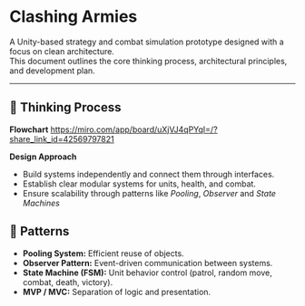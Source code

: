 # Clashing Armies

A Unity-based strategy and combat simulation prototype designed with a focus on clean architecture.  
This document outlines the core thinking process, architectural principles, and development plan.

---

## 🧠 Thinking Process

**Flowchart**
https://miro.com/app/board/uXjVJ4qPYqI=/?share_link_id=42569797821

**Design Approach**
- Build systems independently and connect them through interfaces.
- Establish clear modular systems for units, health, and combat.
- Ensure scalability through patterns like *Pooling*, *Observer* and *State Machines*

## 🧱 Patterns

- **Pooling System:** Efficient reuse of objects.
- **Observer Pattern:** Event-driven communication between systems.
- **State Machine (FSM):** Unit behavior control (patrol, random move, combat, death, victory).
- **MVP / MVC:** Separation of logic and presentation.
